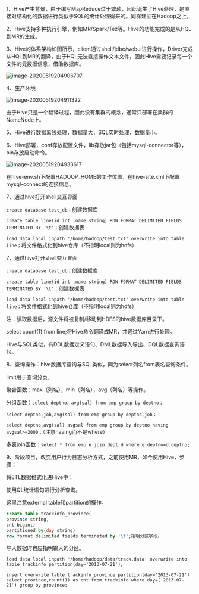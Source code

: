 1、Hive产生背景，由于编写MapReduce过于繁琐，因此诞生了Hive处理，是直接对结构化的数据进行类似于SQL的统计处理得来的。同样建立在Hadoop之上。

2、Hive支持多种执行引擎，例如MR/Spark/Tez等。Hive的功能完成的是从HQL到MR的生成。

3、Hive的体系架构如图所示，client通过shell/jdbc/webui进行操作，Driver完成从HQL到MR的翻译，由于HQL无法直接操作文本文件，因此Hive需要记录每一个文件的元数据信息，借助数据库。

![image-20200519204906707](https://imagebag.oss-cn-chengdu.aliyuncs.com/img/image-20200519204906707.png)

4、生产环境

![image-20200519204911322](https://imagebag.oss-cn-chengdu.aliyuncs.com/img/image-20200519204911322.png)

由于Hive只是一个翻译过程，因此没有集群的概念，通常只部署在集群的NameNode上。

5、Hive进行数据离线处理，数据量大，SQL实时处理，数据量小。

6、Hive部署，conf存放配置文件，lib存放jar包（包括mysql-connector等），bin存放启动命令。

![image-20200519204933617](https://imagebag.oss-cn-chengdu.aliyuncs.com/img/image-20200519204933617.png)

  在hive-env.sh下配置HADOOP_HOME的工作位置，在hive-site.xml下配置mysql-connect的连接信息。

7、通过hive打开shell交互界面

`create database test_db；`创建数据库

`create table line(id int ,name string) ROW FORMAT DELIMITED FIELDS TERMINATED BY '\t'；`创建数据表

`load data local inpath '/home/hadoop/test.txt' overwrite into table line；`将文件格式化到hive仓库（不指明local则为hdfs）

7、通过hive打开shell交互界面

`create database test_db；`创建数据库

`create table line(id int ,name string) ROW FORMAT DELIMITED FIELDS TERMINATED BY '\t'；`创建数据表

`load data local inpath '/home/hadoop/test.txt' overwrite into table line；`将文件格式化到hive仓库（不指明local则为hdfs）

注：读取数据后，源文件将被复制/移动到HDFS的hive数据库目录下。

select count(1) from line;将Hive命令翻译成MR，并通过Yarn进行处理。

Hive与SQL类似，有DDL数据定义语句、DML数据导入导出、DQL数据查询语句。

8、查询操作：hive数据库查询与SQL类似，同为select列名from表名查询条件。

limit用于查询分页。

聚合函数：max（列名），min（列名），avg（列名）等操作。

分组函数：`select deptno，avg(sal) from emp group by deptno；`

`select deptno,job,avg(sal) from emp group by deptno,job；`

`select deptno,avg(sal) avgsal from emp group by deptno having avgsal>=2000；`（注意having而不是where）

多表join函数：`select * from emp e join dept d where e.deptno=d.deptno;`

9、阶段项目，改变用户行为日志分析方式，之前使用MR，如今使用Hive，步骤：

  将ETL数据格式化进Hive中；

  使用QL统计语句进行分析查询。

  这里注意external table和partition的操作。

```sql
create table trackinfo_province(
province string,
cnt bigint)
partitioned by(day string)
row format delimited fields terminated by '\t';指明分区字段。
```

导入数据时也应指明输入的分区。

`load data local inpath '/home/hadoop/data/track.data' overwrite into table trackinfo partition(day='2013-07-21');`

`insert overwrite table trackinfo_province partition(day='2013-07-21') select province,count(1) as cnt from trackinfo where day=('2013-07-21') group by province;`